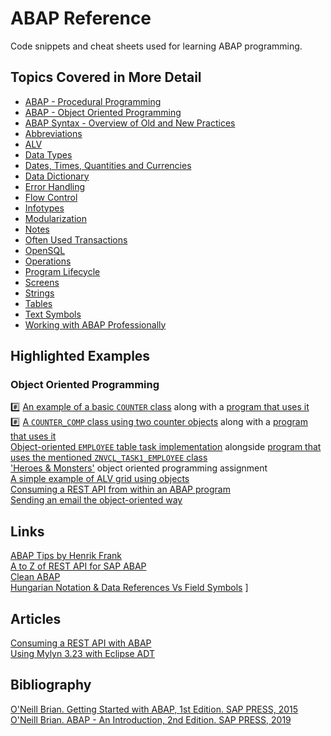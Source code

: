 # ABAP Reference

Code snippets and cheat sheets used for learning ABAP programming.

## Topics Covered in More Detail

-   [ABAP - Procedural Programming](https://github.com/NikolaVetnic/ABAP_Reference/blob/master/xx_Reference/ABAP.md)
-   [ABAP - Object Oriented Programming](https://github.com/NikolaVetnic/ABAP_Reference/blob/master/xx_Reference/Objects.md)
-	[ABAP Syntax - Overview of Old and New Practices](https://github.com/NikolaVetnic/ABAP_Reference/blob/master/xx_Reference/Syntax.md)
-   [Abbreviations](https://github.com/NikolaVetnic/ABAP_Reference/blob/master/xx_Reference/Abbreviations.md)
-   [ALV](https://github.com/NikolaVetnic/ABAP_Reference/blob/master/xx_Reference/ALV.md)
-   [Data Types](https://github.com/NikolaVetnic/ABAP_Reference/blob/master/xx_Reference/DataTypes.md)
-   [Dates, Times, Quantities and Currencies](https://github.com/NikolaVetnic/ABAP_Reference/blob/master/xx_Reference/DatesTimesQuantitiesCurrencies.md)
-   [Data Dictionary](https://github.com/NikolaVetnic/ABAP_Reference/blob/master/xx_Reference/DataDictionary.md)
-   [Error Handling](https://github.com/NikolaVetnic/ABAP_Reference/blob/master/xx_Reference/ErrorHandling.md)
-   [Flow Control](https://github.com/NikolaVetnic/ABAP_Reference/blob/master/xx_Reference/FlowControl.md)
-   [Infotypes](https://github.com/NikolaVetnic/ABAP_Reference/blob/master/xx_Reference/Infotypes.md)
-   [Modularization](https://github.com/NikolaVetnic/ABAP_Reference/blob/master/xx_Reference/Modularization.md)
-   [Notes](https://github.com/NikolaVetnic/ABAP_Reference/blob/master/xx_Reference/Notes.md)
-   [Often Used Transactions](https://github.com/NikolaVetnic/ABAP_Reference/blob/master/xx_Reference/Transactions.md)
-   [OpenSQL](https://github.com/NikolaVetnic/ABAP_Reference/blob/master/xx_Reference/OpenSQL.md)
-   [Operations](https://github.com/NikolaVetnic/ABAP_Reference/blob/master/xx_Reference/Operations.md)
-   [Program Lifecycle](https://github.com/NikolaVetnic/ABAP_Reference/blob/master/xx_Reference/ProgramLifecycle.md)
-   [Screens](https://github.com/NikolaVetnic/ABAP_Reference/blob/master/xx_Reference/Screens.md)
-   [Strings](https://github.com/NikolaVetnic/ABAP_Reference/blob/master/xx_Reference/Strings.md)
-   [Tables](https://github.com/NikolaVetnic/ABAP_Reference/blob/master/xx_Reference/Tables.md)
-   [Text Symbols](https://github.com/NikolaVetnic/ABAP_Reference/blob/master/xx_Reference/TextSymbols.md)
-   [Working with ABAP Professionally](https://github.com/NikolaVetnic/ABAP_Reference/blob/master/xx_Reference/WorkingProfessionally.md)

## Highlighted Examples
### Object Oriented Programming
:hash: [An example of a basic `COUNTER` class](https://github.com/NikolaVetnic/ABAP_Reference/blob/master/Snippets_BC401_EN_Col18/bc401_01_znvcl_counter) along with a [program that uses it](https://github.com/NikolaVetnic/ABAP_Reference/blob/master/Snippets_BC401_EN_Col18/bc401_02_znv_counter_class_usage)  
:hash: [A `COUNTER_COMP` class using two counter objects](https://github.com/NikolaVetnic/ABAP_Reference/blob/master/Snippets_BC401_EN_Col18/bc401_03_znvcl_counter_comp) along with a [program that uses it](https://github.com/NikolaVetnic/ABAP_Reference/blob/master/Snippets_BC401_EN_Col18/bc401_04_znv_counter_comp_usage)  
[Object-oriented `EMPLOYEE` table task implementation](https://github.com/NikolaVetnic/ABAP_Reference/blob/master/Snippets_Tasks/C_0001_ZNVCL_TASK1_EMPLOYEE) alongside [program that uses the mentioned `ZNVCL_TASK1_EMPLOYEE` class](https://github.com/NikolaVetnic/ABAP_Reference/blob/master/Snippets_Tasks/0001_ZNV_TASK1_EMPLOYEE_MAN_ADV)  
['Heroes & Monsters'](https://github.com/NikolaVetnic/ABAP_Reference/blob/master/Snippets_Tasks/Task2_HeroesAndMonsters) object oriented programming assignment  
[A simple example of ALV grid using objects](https://github.com/NikolaVetnic/ABAP_Reference/blob/master/Snippets_BC401_EN_Col18/bc401_08_AlvGridUsingObjects.md)  
[Consuming a REST API from within an ABAP program](https://github.com/NikolaVetnic/ABAP_Reference/blob/master/Snippets_Tasks/Task3_RestApiConsumption/ZNV_EMAIL_SENDING_OO.md)  
[Sending an email the object-oriented way](https://github.com/NikolaVetnic/ABAP_Reference/blob/master/Snippets_Tasks/Task4_SendingAnEmail/ZNV_EMAIL_SENDING_OO.md)  

## Links
[ABAP Tips by Henrik Frank](http://www.henrikfrank.dk/abaptips/abapindex.htm)  
[A to Z of REST API for SAP ABAP](https://www.youtube.com/watch?v=81oAsWRa3yo)  
[Clean ABAP](https://github.com/SAP/styleguides/blob/main/clean-abap/CleanABAP.md)  
[Hungarian Notation & Data References Vs Field Symbols](https://www.youtube.com/watch?v=JSMwmiknH5Q)  ]

## Articles
[Consuming a REST API with ABAP](http://nikolapacekvetnic.rs/?p=1700)  
[Using Mylyn 3.23 with Eclipse ADT](http://nikolapacekvetnic.rs/?p=1685)  

## Bibliography

[O'Neill Brian. Getting Started with ABAP, 1st Edition. SAP PRESS, 2015](https://drive.google.com/file/d/1LFz36ssem7Nf19USjY3ylfqtzN-RAPcY/view?usp=sharing)  
[O'Neill Brian. ABAP - An Introduction, 2nd Edition. SAP PRESS, 2019](https://www.amazon.com/ABAP-Introduction-Beginners-Programming-Second/dp/1493218808)  
